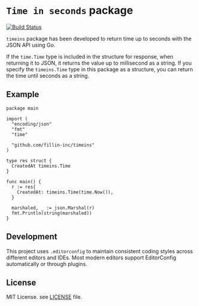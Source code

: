 # `Time in seconds` package

[![Build Status](https://travis-ci.org/fillin-inc/timeins.svg?branch=master)](https://travis-ci.org/fillin-inc/timeins)

`timeins` package has been developed to return time up to seconds with the JSON API using Go.

If the `time.Time` type is included in the structure for response, when returning it to JSON, it returns the value up to millisecond as a string. If you specify the `timeins.Time` type in this package as a structure, you can return the time until seconds as a string.

## Example

``` golang
package main

import (
  "encoding/json"
  "fmt"
  "time"

  "github.com/fillin-inc/timeins"
)

type res struct {
  CreatedAt timeins.Time
}

func main() {
  r := res{
    CreatedAt: timeins.Time(time.Now()),
  }

  marshaled, _ := json.Marshal(r)
  fmt.Println(string(marshaled))
}
```

## Development

This project uses `.editorconfig` to maintain consistent coding styles across different editors and IDEs. Most modern editors support EditorConfig automatically or through plugins.

## License

MIT License. see [LICENSE](https://github.com/fillin-inc/timeins/blob/master/LICENSE) file.
